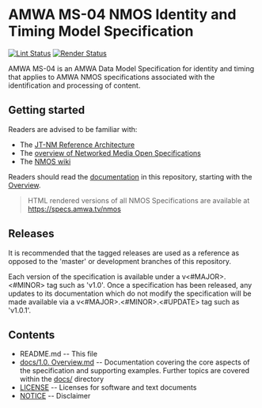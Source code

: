 # AMWA MS-04 NMOS Identity and Timing Model Specification

[![Lint Status](https://github.com/AMWA-TV/nmos-id-timing-model/workflows/Lint/badge.svg)](https://github.com/AMWA-TV/nmos-id-timing-model/actions?query=workflow%3ALint)
[![Render Status](https://github.com/AMWA-TV/nmos-id-timing-model/workflows/Render/badge.svg)](https://github.com/AMWA-TV/nmos-id-timing-model/actions?query=workflow%3ARender)

AMWA MS-04 is an AMWA Data Model Specification for identity and timing that applies to AMWA NMOS specifications associated with the identification and processing of content.

## Getting started

Readers are advised to be familiar with:
- The [JT-NM Reference Architecture](http://jt-nm.org/RA-1.0/)
- The [overview of Networked Media Open Specifications](https://specs.amwa.tv/nmos)
- The [NMOS wiki](https://github.com/AMWA-TV/nmos/wiki)

Readers should read the [documentation](docs/) in this repository, starting with the [Overview](docs/1.0.%20Overview.md).

> HTML rendered versions of all NMOS Specifications are available at <https://specs.amwa.tv/nmos>

## Releases

It is recommended that the tagged releases are used as a reference as opposed to the 'master' or development branches of this repository.

Each version of the specification is available under a v&lt;#MAJOR&gt;.&lt;#MINOR&gt; tag such as 'v1.0'. Once a specification has been released, any updates to its documentation which do not modify the specification will be made available via a v&lt;#MAJOR&gt;.&lt;#MINOR&gt;.&lt;#UPDATE&gt; tag such as 'v1.0.1'.

## Contents

* README.md -- This file
* [docs/1.0. Overview.md](docs/1.0.%20Overview.md) -- Documentation covering the core aspects of the specification and supporting examples. Further topics are covered within the [docs/](docs/) directory
* [LICENSE](LICENSE) -- Licenses for software and text documents
* [NOTICE](NOTICE) -- Disclaimer
